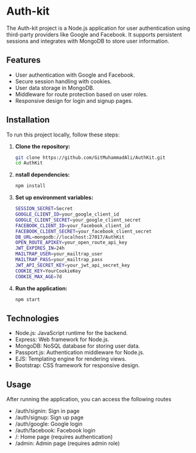 # Auth-kit

The Auth-kit project is a Node.js application for user authentication using third-party providers like Google and Facebook. It supports persistent sessions and integrates with MongoDB to store user information.

## Features

- User authentication with Google and Facebook.
- Secure session handling with cookies.
- User data storage in MongoDB.
- Middleware for route protection based on user roles.
- Responsive design for login and signup pages.

## Installation

To run this project locally, follow these steps:

1. **Clone the repository:**
   ```sh
   git clone https://github.com/GitMuhammadAli/AuthKit.git
   cd AuthKit
2. **nstall dependencies:**
   ```sh
   npm install
3. **Set up environment variables:**
   ```sh
   SESSION_SECRET=Secret
   GOOGLE_CLIENT_ID=your_google_client_id
   GOOGLE_CLIENT_SECRET=your_google_client_secret
   FACEBOOK_CLIENT_ID=your_facebook_client_id
   FACEBOOK_CLIENT_SECRET=your_facebook_client_secret
   DB_URL=mongodb://localhost:27017/AuthKit
   OPEN_ROUTE_APIKEY=your_open_route_api_key
   JWT_EXPIRES_IN=24h
   MAILTRAP_USER=your_mailtrap_user
   MAILTRAP_PASS=your_mailtrap_pass
   JWT_API_SECRET_KEY=your_jwt_api_secret_key
   COOKIE_KEY=YourCookieKey
   COOKIE_MAX_AGE=7d
4. **Run the application:**
   ```sh
   npm start

   
## Technologies

- Node.js: JavaScript runtime for the backend.
- Express: Web framework for Node.js.
- MongoDB: NoSQL database for storing user data.
- Passport.js: Authentication middleware for Node.js.
- EJS: Templating engine for rendering views.
- Bootstrap: CSS framework for responsive design.


## Usage
After running the application, you can access the following routes

- /auth/signin: Sign in page
- /auth/signup: Sign up page
- /auth/google: Google login
- /auth/facebook: Facebook login
- /: Home page (requires authentication)
- /admin: Admin page (requires admin role)
   
